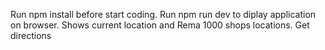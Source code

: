 Run npm install before start coding.
Run npm run dev to diplay application on browser.
Shows current location and Rema 1000 shops locations.
Get directions 